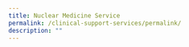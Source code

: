 ```yaml
---
title: Nuclear Medicine Service
permalink: /clinical-support-services/permalink/
description: ""
---
```

